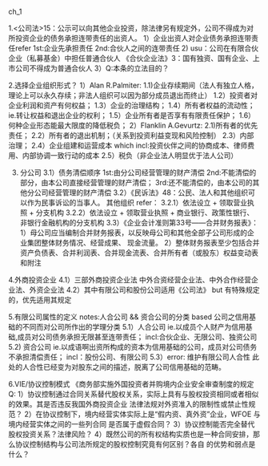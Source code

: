 ch_1  

1.<公司法>15：公示可以向其他企业投资，除法律另有规定外，公司不得成为对所投资企业的债务承担连带责任的出资人。
   1）企业出资人对企业债务承担连带责任refer
      1st:企业先承担责任
      2nd:合伙人之间的连带责任
   2) usu：公司在有限合伙企业（私募基金）中担任普通合伙人
      《合伙企业法》3：国有独资、国有企业、上市公司不得成为普通合伙人
   3）Q:本条的立法目的？

2.选择企业组织形式？
   1）Alan R.Palmiter:
     1.1)企业存续期间（法人有独立人格，理论上可以永久存续；非法人组织可以因为部分成员退出而终止）
     1.2）投资者对企业利润和资产有何权益；
     1.3）企业的治理结构；
     1.4）所有者权益的流动性；ie.转让权益和退出企业的权利；
     1.5）企业所有者是否享有有限责任保护；
     1.6）何种企业形态能最大限度的降低税负；
   2）Flanklin A.Gevurtz:
     2.1)所有者的优先责任；
     2.2）所有者的退出机制；（关系到投资利益变现和风险控制）
     2.3）内部治理；
     2.4）企业组建和运营成本
          which incl:投资伙伴之间的协商成本、律师费用、内部协调一致行动的成本
     2.5）税负（非企业法人明显优于法人公司）

3. 分公司
   3.1）债务清偿顺序
        1st:由分公司经营管理的财产清偿
        2nd:不能清偿的部分，由本公司直接经营管理的财产清偿；
        3rd:还不能清偿的，由本公司的其他分公司经营管理的财产清偿
   3.2）《民诉法》48：公民、法人和其他组织可以作为民事诉讼的当事人。
         其他组织 refer：
            3.2.1）依法设立 + 领取营业执照 + 分支机构
            3.2.2）依法设立 + 领取营业执照 + 商业银行、政策性银行、非银行金融机构的分支机构
   3.3）《企业会计准则第33号——合并财务报表》：
        1）母公司应当编制合并财务报表，以反映母公司和其他全部子公司形成的企业集团整体财务情况、经营成果、
           现金流量。
        2）整体财务报表至少包括合并资产负债表、合并利润表、合并现金流表、合并所有者（或股东）权益变动表
           和附注

4.外商投资企业
  4.1）三部外商投资企业法
       中外合资经营企业法、中外合作经营企业法、外资企业法
  4.2）其中有限公司和股份公司适用《公司法》
       but 有特殊规定的，优先适用其规定

5.有限公司属性的定义
  notes:人合公司 && 资合公司的分类 based 公司之信用基础的不同而对公司所作出的学理分类
  5.1）人合公司
       ie.以成员个人财产为信用基础,成员对公司债务承担无限甚至连带责任；
       incl:合伙企业、无限公司、独资公司
  5.2) 资合公司
       ie.以成语啊出资所构成的资本为信用基础的公司，成员对公司债务不承担清偿责任；
       incl：股份公司、有限公司
  5.3）error: 维护有限公司人合性
       此处的人合性已经变为对股东之间的描述，脱离了公司信用基础的范畴。

6.VIE/协议控制模式
  《商务部实施外国投资者并购境内企业安全审查制度的规定
  Q:
   1）协议控制通过合同关系替代股权关系，实际上具有与股权投资相同或者相似的效果。其是否违反我国外商投资企业
      法律法规对外资准入的限制性或禁止性规范？
   2）在协议控制下，境内经营实体实际上是“假内资、真外资”企业，WFOE 与境内经营实体之间的一些列合同
      是否属于虚假合同？
   3）协议控制能否完全替代股权投资关系？法律风险？
   4）既然公司的所有权结构实质也是一种合同安排，那么协议控制结构与公司法所规定的股权控制究竟有何区别？各自
      的优势和弱点是什么？















